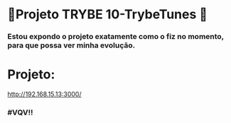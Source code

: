 # :construction:Projeto TRYBE 10-TrybeTunes :construction:

### Estou expondo o projeto exatamente como o fiz no momento, para que possa ver minha evolução.

# Projeto:
http://192.168.15.13:3000/

### #VQV!!
